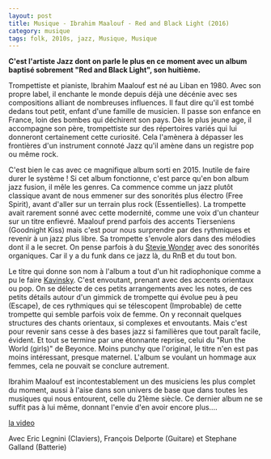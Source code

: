 ```yaml
---
layout: post
title: Musique - Ibrahim Maalouf - Red and Black Light (2016)
category: musique
tags: folk, 2010s, jazz, Musique, Musique
---
```

**C'est l'artiste Jazz dont on parle le plus en ce moment avec un album baptisé sobrement "Red and Black Light", son huitième.**

Trompettiste et pianiste, Ibrahim Maalouf est né au Liban en 1980. Avec son propre label, il enchante le monde depuis déjà une décénie avec ses compositions alliant de nombreuses influences. Il faut dire qu'il est tombé dedans tout petit, enfant d'une famille de musicien. Il passe son enfance en France, loin des bombes qui déchirent son pays. Dès le plus jeune age, il accompagne son père, trompettiste sur des répertoires variés qui lui donneront certainement cette curiosité. Cela l'amènera à dépasser les frontières d'un instrument connoté Jazz qu'il amène dans un registre pop ou même rock.

C'est bien le cas avec ce magnifique album sorti en 2015. Inutile de faire durer le système ! Si cet album fonctionne, c'est parce qu'en bon album jazz fusion, il mêle les genres. Ca commence comme un jazz plutôt classique avant de nous emmener sur des sonorités plus électro (Free Spirit), avant d'aller sur un terrain plus rock (Essentielles). La trompette avait rarement sonné avec cette modernité, comme une voix d'un chanteur sur un titre enfievré. Maalouf prend parfois des accents Tierseniens (Goodnight Kiss) mais c'est pour nous surprendre par des rythmiques et revenir à un jazz plus libre. Sa trompette s'envole alors dans des mélodies dont il a le secret. On pense parfois à du <span style="text-decoration:underline;"><a href="http://histozic.fr/2015/09/04/stevie-wonder-the-talking-book/">Stevie Wonder</a></span> avec des sonorités organiques. Car il y a du funk dans ce jazz là, du RnB et du tout bon.

Le titre qui donne son nom à l'album a tout d'un hit radiophonique comme a pu le faire <span style="text-decoration:underline;"><a href="http://histozic.fr/2013/10/29/kavinsky-outrun/">Kavinsky</a></span>. C'est envoutant, prenant avec des accents orientaux ou pop. On se délecte de ces petits arrangements avec les notes, de ces petits détails autour d'un gimmick de trompette qui évolue peu à peu (Escape), de ces rythmiques qui se télescopent (Improbable) de cette trompette qui semble parfois voix de femme. On y reconnait quelques structures des chants orientaux, si complexes et envoutants. Mais c'est pour revenir sans cesse à des bases jazz si familières que tout paraît facile, évident. Et tout se termine par une étonnante reprise, celui du "Run the World (girls)" de Beyonce. Moins punchy que l'original, le titre n'en est pas moins intéressant, presque maternel. L'album se voulant un hommage aux femmes, cela ne pouvait se conclure autrement.

Ibrahim Maalouf est incontestablement un des musiciens les plus complet du moment, aussi à l'aise dans son univers de base que dans toutes les musiques qui nous entourent, celle du 21ème siècle. Ce dernier album ne se suffit pas à lui même, donnant l'envie d'en avoir encore plus....

[la video](https://www.youtube.com/watch?v=bk8nJjGZafs)

Avec Eric Legnini (Claviers), François Delporte (Guitare) et Stephane Galland (Batterie)
